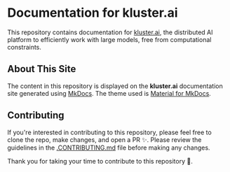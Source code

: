 # Documentation for kluster.ai

This repository contains documentation for [kluster.ai](https://kluster.ai), the distributed AI platform to efficiently work with large models, free from computational constraints.

## About This Site

The content in this repository is displayed on the **kluster.ai** documentation site generated using [MkDocs](https://www.mkdocs.org). The theme used is [Material for MkDocs](https://squidfunk.github.io/mkdocs-material).

## Contributing

If you're interested in contributing to this repository, please feel free to clone the repo, make changes, and open a PR ✨. Please review the guidelines in the [.CONTRIBUTING.md](.CONTRIBUTING.md) file before making any changes.

Thank you for taking your time to contribute to this repository 💜.
